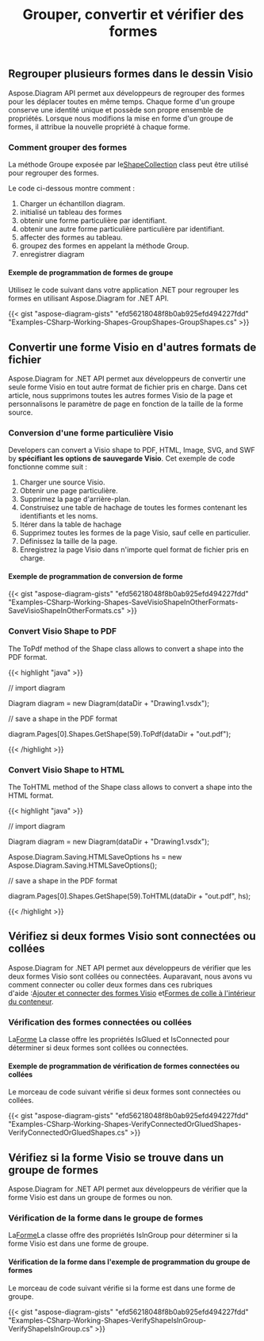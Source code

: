 ﻿---
title: Grouper, convertir et vérifier des formes
type: docs
weight: 80
url: /fr/net/group-convert-and-verify-shapes/
description: Cette section explique comment grouper des formes avec Aspose.Diagram.
---
## **Regrouper plusieurs formes dans le dessin Visio**
Aspose.Diagram API permet aux développeurs de regrouper des formes pour les déplacer toutes en même temps. Chaque forme d'un groupe conserve une identité unique et possède son propre ensemble de propriétés. Lorsque nous modifions la mise en forme d'un groupe de formes, il attribue la nouvelle propriété à chaque forme.
### **Comment grouper des formes**
 La méthode Groupe exposée par le[ShapeCollection](http://www.aspose.com/api/net/diagram/aspose.diagram/shapecollection) class peut être utilisé pour regrouper des formes.

Le code ci-dessous montre comment :

1. Charger un échantillon diagram.
1. initialisé un tableau des formes
1. obtenir une forme particulière par identifiant.
1. obtenir une autre forme particulière particulière par identifiant.
1. affecter des formes au tableau.
1. groupez des formes en appelant la méthode Group.
1. enregistrer diagram
#### **Exemple de programmation de formes de groupe**
Utilisez le code suivant dans votre application .NET pour regrouper les formes en utilisant Aspose.Diagram for .NET API.

{{< gist "aspose-diagram-gists" "efd56218048f8b0ab925efd494227fdd" "Examples-CSharp-Working-Shapes-GroupShapes-GroupShapes.cs" >}}
## **Convertir une forme Visio en d'autres formats de fichier**
Aspose.Diagram for .NET API permet aux développeurs de convertir une seule forme Visio en tout autre format de fichier pris en charge. Dans cet article, nous supprimons toutes les autres formes Visio de la page et personnalisons le paramètre de page en fonction de la taille de la forme source.
### **Conversion d'une forme particulière Visio**
Developers can convert a Visio shape to PDF, HTML, Image, SVG, and SWF by **spécifiant les options de sauvegarde Visio**.
Cet exemple de code fonctionne comme suit :

1. Charger une source Visio.
1. Obtenir une page particulière.
1. Supprimez la page d'arrière-plan.
1. Construisez une table de hachage de toutes les formes contenant les identifiants et les noms.
1. Itérer dans la table de hachage
1. Supprimez toutes les formes de la page Visio, sauf celle en particulier.
1. Définissez la taille de la page.
1. Enregistrez la page Visio dans n'importe quel format de fichier pris en charge.
#### **Exemple de programmation de conversion de forme**
{{< gist "aspose-diagram-gists" "efd56218048f8b0ab925efd494227fdd" "Examples-CSharp-Working-Shapes-SaveVisioShapeInOtherFormats-SaveVisioShapeInOtherFormats.cs" >}}
### **Convert Visio Shape to PDF**
The ToPdf method of the Shape class allows to convert a shape into the PDF format.

{{< highlight "java" >}}

 // import diagram

Diagram diagram = new Diagram(dataDir + "Drawing1.vsdx");

// save a shape in the PDF format

diagram.Pages[0].Shapes.GetShape(59).ToPdf(dataDir + "out.pdf");

{{< /highlight >}}
### **Convert Visio Shape to HTML**
The ToHTML method of the Shape class allows to convert a shape into the HTML format.

{{< highlight "java" >}}

 // import diagram

Diagram diagram = new Diagram(dataDir + "Drawing1.vsdx");

Aspose.Diagram.Saving.HTMLSaveOptions hs = new Aspose.Diagram.Saving.HTMLSaveOptions();

// save a shape in the PDF format

diagram.Pages[0].Shapes.GetShape(59).ToHTML(dataDir + "out.pdf", hs);

{{< /highlight >}}
## **Vérifiez si deux formes Visio sont connectées ou collées**
 Aspose.Diagram for .NET API permet aux développeurs de vérifier que les deux formes Visio sont collées ou connectées. Auparavant, nous avons vu comment connecter ou coller deux formes dans ces rubriques d'aide :[Ajouter et connecter des formes Visio](https://docs.aspose.com/diagram/net/add-retrieve-copy-and-read-visio-shape-data/) et[Formes de colle à l'intérieur du conteneur](/diagram/fr/net/working-with-shapes-gluing/).
### **Vérification des formes connectées ou collées**
 La[Forme](http://www.aspose.com/api/net/diagram/aspose.diagram/shape) La classe offre les propriétés IsGlued et IsConnected pour déterminer si deux formes sont collées ou connectées.
#### **Exemple de programmation de vérification de formes connectées ou collées**
Le morceau de code suivant vérifie si deux formes sont connectées ou collées.

{{< gist "aspose-diagram-gists" "efd56218048f8b0ab925efd494227fdd" "Examples-CSharp-Working-Shapes-VerifyConnectedOrGluedShapes-VerifyConnectedOrGluedShapes.cs" >}}
## **Vérifiez si la forme Visio se trouve dans un groupe de formes**
Aspose.Diagram for .NET API permet aux développeurs de vérifier que la forme Visio est dans un groupe de formes ou non.
### **Vérification de la forme dans le groupe de formes**
La[Forme](http://www.aspose.com/api/net/diagram/aspose.diagram/shape)La classe offre des propriétés IsInGroup pour déterminer si la forme Visio est dans une forme de groupe.
#### **Vérification de la forme dans l'exemple de programmation du groupe de formes**
Le morceau de code suivant vérifie si la forme est dans une forme de groupe.

{{< gist "aspose-diagram-gists" "efd56218048f8b0ab925efd494227fdd" "Examples-CSharp-Working-Shapes-VerifyShapeIsInGroup-VerifyShapeIsInGroup.cs" >}}
